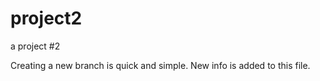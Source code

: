 # project2
a project #2

Creating a new branch is quick and simple.
New info is added to this file.
